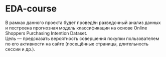 # EDA-course
В рамках данного проекта будет проведён разведочный анализ данных и построена прогнозная модель классификации на основе Online Shoppers Purchasing Intention Dataset.  
Цель — предсказать вероятность совершения покупки пользователем по его активности на сайте (посещённые страницы, длительность сессии и др.).
